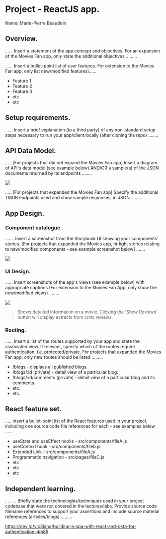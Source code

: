 # Project - ReactJS app.

Name: Marie-Pierre Beaudoin

## Overview.
...... Insert a statement of the app concept and objectives. For an expansion of the Movies Fan app, only state the additional objectives .........


...... Insert a bullet-point list of user features. For extension to the Movies Fan app, only list new/modified features)...... 
 
 + Feature 1
 + Feature 2
 + Feature 3
 + etc
 + etc

## Setup requirements.

...... Insert a brief explanation (to a third party) of any non-standard setup steps necessary to run your app/client locally (after cloning the repo) ........

## API Data Model.

..... [For projects that did not expand the Movies Fan app] Insert a diagram of API's data model (see example below) AND/OR a sample(s) of the JSON documents returned by its endpoints ........

![][model]

......[For projects that expanded the Movies Fan app] Specify the additional TMDB endpoints used and show sample responses, in JSON .........

## App Design.

### Component catalogue.

....... Insert a screenshot from the Storybook UI showing your components' stories. [For projects that expanded the Movies app, hi-light stories relating to new/modified components - see example screenshot below] .......

![][stories]

### UI Design.

...... Insert screenshots of the app's views (see example below) with appropriate captions (For extension to the Movies Fan App, only show the new/modified views) ........

![][view]
>Shows detailed information on a movie. Clicking the 'Show Reviews' button will display extracts from critic reviews.

### Routing.

...... Insert a list of the routes supported by your app and state the associated view. If relevant, specify which of the routes require authentication, i.e. protected/private. For projects that expanded the Movies Fan app, only new routes should be listed ......... 

+ /blogs - displays all published blogs.
+ /blogs/:id (private) - detail view of a particular blog.
+ /blogs/:id/comments (private) - detail view of a particular blog and its comments.
+ etc.
+ etc.

## React feature set.

..... Insert a bullet-point list of the React features used in your project, including one source code file references for each - see examples below ......

+ useState and useEffect hooks - src/components/fileA.js
+ useContext hook - src/components/fileb.js
+ Extended Link - src/components/fileA.js
+ Programmatic navigation - src/pages/fileC.js
+ etc
+ etc
+ etc

## Independent learning.

. . . . . Briefly state the technologies/techniques used in your project codebase that were not covered in the lectures/labs. Provide source code filename references to support your assertions and include source material references (articles/blogs) ......... 

https://dev.to/vic3king/building-a-spa-with-react-and-okta-for-authentication-4m85


[model]: ./data.jpg
[view]: ./view.png
[stories]: ./storybook.png